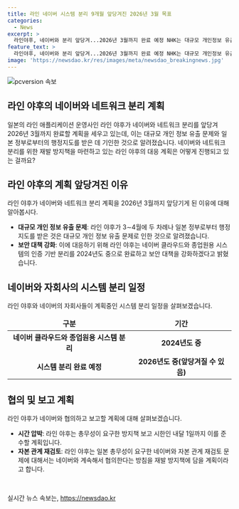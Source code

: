 ```yaml
---
title: 라인 네이버 시스템 분리 9개월 앞당겨진 2026년 3월 목표
categories:
  - News
excerpt: >
  라인야후, 네이버와 분리 앞당겨...2026년 3월까지 완료 예정 NHK는 대규모 개인정보 유출 문제로 라인야후에 행정지도를 냈다고 보도. 라인야후는 네이버와의 네트워크 분리를 2026년 12월로 계획했지만, 총무성의 요구로 계획을 9개월 앞당겨 2026년 3월까지 완료할 방침을 밝혔다. CEO는 보안 대책을 강화하기 위해 분리 작업을 빠르게 추진할 예정이라고 언급했으며, 네이버와 자본 관계 재검토 문제에 대한 협의도 계속되고 있다고 전했다. A홀딩스 소유 지분 비율 등에 관한 내용도 다루고 있다.
feature_text: >
  라인야후, 네이버와 분리 앞당겨...2026년 3월까지 완료 예정 NHK는 대규모 개인정보 유출 문제로 라인야후에 행정지도를 냈다고 보도. 라인야후는 네이버와의 네트워크 분리를 2026년 12월로 계획했지만, 총무성의 요구로 계획을 9개월 앞당겨 2026년 3월까지 완료할 방침을 밝혔다. CEO는 보안 대책을 강화하기 위해 분리 작업을 빠르게 추진할 예정이라고 언급했으며, 네이버와 자본 관계 재검토 문제에 대한 협의도 계속되고 있다고 전했다. A홀딩스 소유 지분 비율 등에 관한 내용도 다루고 있다.
image: 'https://newsdao.kr/res/images/meta/newsdao_breakingnews.jpg'
---
```


<p><img src="https://newsdao.kr/res/images/meta/newsdao_breakingnews.jpg" alt="pcversion 속보" /></p>

<h2 data-ke-size="size26">라인 야후의 네이버와 네트워크 분리 계획</h2>

<p data-ke-size="size16">일본의 라인 애플리케이션 운영사인 라인 야후가 네이버와 네트워크 분리를 앞당겨 2026년 3월까지 완료할 계획을 세우고 있는데, 이는 대규모 개인 정보 유출 문제와 일본 정부로부터의 행정지도를 받은 데 기인한 것으로 알려졌습니다. 네이버와 네트워크 분리를 위한 재발 방지책을 마련하고 있는 라인 야후의 대응 계획은 어떻게 진행되고 있는 걸까요?</p>

<h2 data-ke-size="size24">라인 야후의 계획 앞당겨진 이유</h2>

<p data-ke-size="size16">라인 야후가 네이버와 네트워크 분리 계획을 2026년 3월까지 앞당기게 된 이유에 대해 알아봅시다.</p>

<ul>
<li><b>대규모 개인 정보 유출 문제</b>: 라인 야후가 3∼4월에 두 차례나 일본 정부로부터 행정지도를 받은 것은 대규모 개인 정보 유출 문제로 인한 것으로 알려졌습니다.</li>
<li><b>보안 대책 강화</b>: 이에 대응하기 위해 라인 야후는 네이버 클라우드와 종업원용 시스템의 인증 기반 분리를 2024년도 중으로 완료하고 보안 대책을 강화하겠다고 밝혔습니다.</li>
</ul>

<h2 data-ke-size="size24">네이버와 자회사의 시스템 분리 일정</h2>

<p data-ke-size="size16">라인 야후와 네이버의 자회사들이 계획중인 시스템 분리 일정을 살펴보겠습니다.</p>

<table>
<thead>
<tr>
<td style="text-align: center; height: 17px;"><b>구분</b></td>
<td style="text-align: center; height: 17px;"><b>기간</b></td>
</tr>
</thead>
<tbody>
<tr>
<td style="text-align: center; height: 17px;"><b>네이버 클라우드와 종업원용 시스템 분리</b></td>
<td style="text-align: center; height: 17px;"><b>2024년도 중</b></td>
</tr>
<tr>
<td style="text-align: center; height: 17px;"><b>시스템 분리 완료 예정</b></td>
<td style="text-align: center; height: 17px;"><b>2026년도 중(앞당겨질 수 있음)</b></td>
</tr>
</tbody>
</table>

<h2 data-ke-size="size24">협의 및 보고 계획</h2>

<p data-ke-size="size16">라인 야후가 네이버와 협의하고 보고할 계획에 대해 살펴보겠습니다.</p>

<ul>
<li><b>시간 압박</b>: 라인 야후는 총무성이 요구한 방지책 보고 시한인 내달 1일까지 이를 준수할 계획입니다.</li>
<li><b>자본 관계 재검토</b>: 라인 야후는 일본 총무성이 요구한 네이버와 자본 관계 재검토 문제에 대해서는 네이버와 계속해서 협의한다는 방침을 재발 방지책에 담을 계획이라고 합니다.</li>
</ul>

<p data-ke-size="size16">&nbsp;</p>
실시간 뉴스 속보는, <a href="https://newsdao.kr" rel="dofollow">https://newsdao.kr</a>



